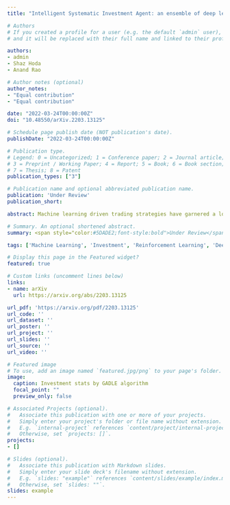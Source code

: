 ```yaml
---
title: "Intelligent Systematic Investment Agent: an ensemble of deep learning and evolutionary strategies"

# Authors
# If you created a profile for a user (e.g. the default `admin` user), write the username (folder name) here 
# and it will be replaced with their full name and linked to their profile.

authors:
- admin
- Shaz Hoda
- Anand Rao

# Author notes (optional)
author_notes:
- "Equal contribution"
- "Equal contribution"

date: "2022-03-24T00:00:00Z"
doi: "10.48550/arXiv.2203.13125"

# Schedule page publish date (NOT publication's date).
publishDate: "2022-03-24T00:00:00Z"

# Publication type.
# Legend: 0 = Uncategorized; 1 = Conference paper; 2 = Journal article;
# 3 = Preprint / Working Paper; 4 = Report; 5 = Book; 6 = Book section;
# 7 = Thesis; 8 = Patent
publication_types: ["3"]

# Publication name and optional abbreviated publication name.
publication: 'Under Review'
publication_short: 

abstract: Machine learning driven trading strategies have garnered a lot of interest over the past few years. There is, however, limited consensus on the ideal approach for the development of such trading strategies. Further, most literature has focused on trading strategies for short-term trading, with little or no focus on strategies that attempt to build long-term wealth. Our paper proposes a new approach for developing long-term investment strategies using an ensemble of evolutionary algorithms and a deep learning model by taking a series of short-term purchase decisions. Our methodology focuses on building long-term wealth by improving systematic investment planning (SIP) decisions on Exchange Traded Funds (ETF) over a period of time. We provide empirical evidence of superior performance (around 1% higher returns) using our ensemble approach as compared to the traditional daily systematic investment practice on a given ETF. Our results are based on live trading decisions made by our algorithm and executed on the Robinhood trading platform.

# Summary. An optional shortened abstract.
summary: <span style="color:#5DADE2;font-style:bold">Under Review</span>

tags: ['Machine Learning', 'Investment', 'Reinforcement Learning', 'Deep Learning', 'Evolutionary Strategies', 'Genetic Algorithm', 'ETF Trading']

# Display this page in the Featured widget?
featured: true

# Custom links (uncomment lines below)
links:
- name: arXiv
  url: https://arxiv.org/abs/2203.13125

url_pdf: 'https://arxiv.org/pdf/2203.13125'
url_code: ''
url_dataset: ''
url_poster: ''
url_project: ''
url_slides: ''
url_source: ''
url_video: ''

# Featured image
# To use, add an image named `featured.jpg/png` to your page's folder. 
image:
  caption: Investment stats by GADLE algorithm
  focal_point: ""
  preview_only: false

# Associated Projects (optional).
#   Associate this publication with one or more of your projects.
#   Simply enter your project's folder or file name without extension.
#   E.g. `internal-project` references `content/project/internal-project/index.md`.
#   Otherwise, set `projects: []`.
projects:
- []

# Slides (optional).
#   Associate this publication with Markdown slides.
#   Simply enter your slide deck's filename without extension.
#   E.g. `slides: "example"` references `content/slides/example/index.md`.
#   Otherwise, set `slides: ""`.
slides: example
---
```

